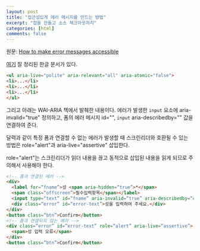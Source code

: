 ```yaml
---
layout: post
title: "접근성있게 에러 메시지를 만드는 방법"
excerpt: "잡을 만들고 소스 체크아웃까지"
categories: [html]
comments: false
---
```


원문: [How to make error messages accessible](https://hiddedevries.nl/en/blog/2017-04-04-how-to-make-error-messages-accessible)

[여기](http://seminar1505.publisher.name/#/6/3) 잘 정리된 한글 문서가 있다.

``` html
<ul aria-live="polite" aria-relevant="all" aria-atomic="false">
<li>...</li>
<li>...</li>
<li>...</li>
</ul>
```

그리고 아래는 WAI-ARIA 책에서 발췌한 내용이다.
에러가 발생한 `input` 요소에 aria-invalid="true" 정의하고,
폼의 에러 메시지 id="", `input` aria-describedby="" 값을 연결하여 준다.

달력과 같이 특정 폼과 연결할 수 없는 에러가 발생할 때
스크린리더와 호환될 수 있는 방법은 role="alert"과 aria-live="assertive" 삽입한다.

role="alert"는 스크린리더가 읽더 내용을 끊고 동적으로 삽입된 내용을 읽게 되므로 주의해서 사용해야 한다.

``` html
<!-- 폼과 연결된 에러 -->
<div>
  <label for=“fname”>성 <span aria-hidden=“true”>*</span>
  <span class=“offscreen”>필수입력항목</span></label>
  <input type=“text” id=“fname” aria-invalid=“true” aria-describedby=“error-text”>
  <div class=“error” id=“error-text”>성을 입력하여 주세요.</div>
</div>
<button class=“btn”>Confirm</button>
<!-- 폼과 연결되지 않는 에러 -->
<div class=“error” id=“error-text” role=“alert” aria-live=“assertive”>
  <span>성 입력 오류</span>
</div>
<button class=“btn”>Confirm</button>
```